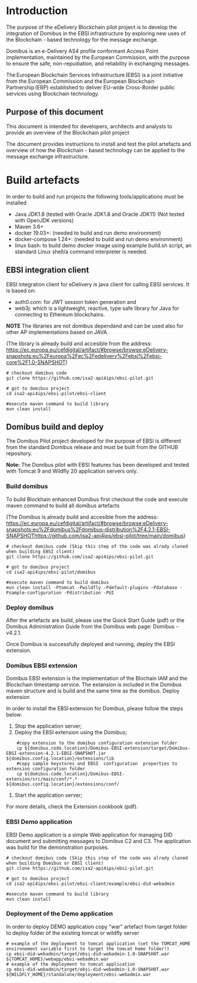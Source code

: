 # Introduction

The purpose of the eDelivery Blockchain pilot project is to develop the integration of Domibus in the EBSI infrastructure by exploring new uses of the Blockchain - based technology for the message exchange. 

Domibus is an e-Delivery AS4 profile conformant Access Point implementation, maintained by the European Commission, with the purpose to ensure the safe, non-repudiation, and reliability in exchanging messages.  

The European Blockchain Services Infrastructure (EBSI) is a joint initiative from the European Commission and the European Blockchain Partnership (EBP) established to deliver EU-wide Cross-Border public services using Blockchain technology. 

## Purpose of this document

This document is intended for developers, architects and analysts to provide an overview of the Blockchain pilot project

The document provides instructions to install and test the pilot artefacts and overview of how the Blockchain - based technology can be applied to the message exchange infrastructure.

# Build artefacts

In order to build and run projects the following tools/applications must be installed

- Java JDK1.8 (tested with Oracle JDK1.8 and Oracle JDK11) (Not tested with OpenJDK versions)
- Maven 3.6+
- docker 19.03+: (needed to build and run demo environment)
- docker-compose 1.24+: (needed to build and run demo environment)
- linux bash: to build demo docker image using example build.sh script, an standard Linux shell/a command interpreter is needed.

## EBSI integration client

EBSI integration client for eDelivery is java client for calling EBSI services. It is based on:

- auth0.com: for JWT session token generation and
- web3j: which is a lightweight, reactive, type safe library for Java for connecting to Ethereum blockchains.

**NOTE** The libraries are not domibus dependand and can be used also for other AP implementations based on JAVA.

(The library is already build and accesible from the address: https://ec.europa.eu/cefdigital/artifact/#browse/browse:eDelivery-snapshots:eu%2Feuropa%2Fec%2Fedelivery%2Febsi%2Febsi-core%2F1.0-SNAPSHOT)

    # checkout domibus code
    git clone https://github.com/isa2-api4ips/ebsi-pilot.git
 
    # got to domibus project 
    cd isa2-api4ips/ebsi-pilot/ebsi-client
 
    #execute maven command to build library
    mvn clean install 

## Domibus build and deploy

The Domibus Pilot project developed for the purpose of EBSI is different from the standard Domibus release and must be built from the GITHUB repository.  

**Note:** The Domibus pilot with EBSI features has been developed and tested with Tomcat 9 and Wildfly 20 application servers only. 

### Build domibus

To build Blockhain enhanced Domibus first checkout the code  and execute maven command to build all domibus artefacts

(The Domibus is already build and accesible from the address: https://ec.europa.eu/cefdigital/artifact/#browse/browse:eDelivery-snapshots:eu%2Fdomibus%2Fdomibus-distribution%2F4.2.1-EBSI-SNAPSHOThttps://github.com/isa2-api4ips/ebsi-pilot/tree/main/domibus)

    # checkout domibus code (Skip this step of the code was alrady cloned when building EBSI client)
    git clone https://github.com/isa2-api4ips/ebsi-pilot.git
     
    # got to domibus project 
    cd isa2-api4ips/ebsi-pilot/domibus
     
    #execute maven command to build domibus
    mvn clean install -Ptomcat -Pwildfly -Pdefault-plugins -Pdatabase -Psample-configuration -Pdistribution -PUI

### Deploy domibus

After the artefacts are build, please use the Quick Start Guide (pdf)  or the Domibus Administration Guide from the Domibus web page: Domibus - v4.2.1.   

Once Domibus is successfully deployed and running, deploy the EBSI extension.

### Domibus EBSI extension

Domibus EBSI extension is the implementation of the Blochain IAM and the Blockchain timestamp service. The extansion is included in the Domibus maven structure and is build and the same time as the domibus.
Deploy extension  

In order to install the EBSI extension for Domibus, please follow the steps below: 

1. Stop the application server; 
1. Deploy the EBSI extension using the Domibus;
```
    #copy extension to the domibus configuration extension folder    
    cp ${domibus.code.location}/Domibus-EBSI-extension/target/Domibus-EBSI-extension-4.2.1-EBSI-SNAPSHOT.jar ${domibus.config.location}/extensions/lib    
    #copy sample keystores and EBSI  configuration  properties to extension configuration folder    
    cp ${domibus.code.location}/Domibus-EBSI-extension/src/main/conf/*.*  ${domibus.config.location}/extensions/conf/
```
1. Start the application server;


For more details, check the Extension cookbook (pdf). 

### EBSI Demo application 

EBSI Demo application is a simple Web application for managing DID document and submitting messages to Domibus C2 and C3. The application was build for the demonstration purposes.

    # checkout domibus code (Skip this step of the code was alrady cloned when building Domibus or EBSI client)
    git clone https://github.com/isa2-api4ips/ebsi-pilot.git
    
    # got to domibus project 
    cd isa2-api4ips/ebsi-pilot/ebsi-client/example/ebsi-did-webadmin
 
    #execute maven command to build library
    mvn clean install 

### Deployment of the Demo application 

In order to deploy DEMO application  copy "war" artefact  from target  folder to deploy folder of the  existing tomcat or wildfly server

    # example of the deployment to tomcat application (set the TOMCAT_HOME environement variable first to target the tomcat home folder!)
    cp ebsi-did-webadmin/target/ebsi-did-webadmin-1.0-SNAPSHOT.war  ${TOMCAT_HOME}/webapp/ebsi-webadmin.war
    # example of the deployment to tomcat application
    cp ebsi-did-webadmin/target/ebsi-did-webadmin-1.0-SNAPSHOT.war ${WILDFLY_HOME}/standalone/deployment/ebsi-webadmin.war
